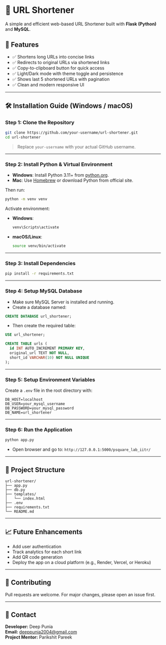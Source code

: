 
# 🔗 URL Shortener

A simple and efficient web-based URL Shortener built with **Flask (Python)** and **MySQL**.

## 🚀 Features

- ✅ Shortens long URLs into concise links
- ✅ Redirects to original URLs via shortened links
- ✅ Copy-to-clipboard button for quick access
- ✅ Light/Dark mode with theme toggle and persistence
- ✅ Shows last 5 shortened URLs with pagination
- ✅ Clean and modern responsive UI

---

## 🛠️ Installation Guide (Windows / macOS)

### Step 1: Clone the Repository

```bash
git clone https://github.com/your-username/url-shortener.git
cd url-shortener
```

> Replace `your-username` with your actual GitHub username.

---

### Step 2: Install Python & Virtual Environment

- **Windows**: Install Python 3.11+ from [python.org](https://www.python.org/downloads/).
- **Mac**: Use [Homebrew](https://brew.sh/) or download Python from official site.

Then run:

```bash
python -m venv venv
```

Activate environment:

- **Windows**:
  ```bash
  venv\Scripts\activate
  ```

- **macOS/Linux**:
  ```bash
  source venv/bin/activate
  ```

---

### Step 3: Install Dependencies

```bash
pip install -r requirements.txt
```

---

### Step 4: Setup MySQL Database

- Make sure MySQL Server is installed and running.
- Create a database named:

```sql
CREATE DATABASE url_shortener;
```

- Then create the required table:

```sql
USE url_shortener;

CREATE TABLE urls (
  id INT AUTO_INCREMENT PRIMARY KEY,
  original_url TEXT NOT NULL,
  short_id VARCHAR(10) NOT NULL UNIQUE
);
```

---

### Step 5: Setup Environment Variables

Create a `.env` file in the root directory with:

```env
DB_HOST=localhost
DB_USER=your_mysql_username
DB_PASSWORD=your_mysql_password
DB_NAME=url_shortener
```

---

### Step 6: Run the Application

```bash
python app.py
```

- Open browser and go to: `http://127.0.0.1:5000/psquare_lab_iitr/`

---

## 📂 Project Structure

```
url-shortener/
├── app.py
├── db.py
├── templates/
│   └── index.html
├── .env
├── requirements.txt
└── README.md
```

---

## 📈 Future Enhancements

- Add user authentication
- Track analytics for each short link
- Add QR code generation
- Deploy the app on a cloud platform (e.g., Render, Vercel, or Heroku)

---

## 🤝 Contributing

Pull requests are welcome. For major changes, please open an issue first.

---

## 📧 Contact

**Developer:** Deep Punia  
**Email:** deeppunia2004@gmail.com  
**Project Mentor:**  Parikshit Pareek
